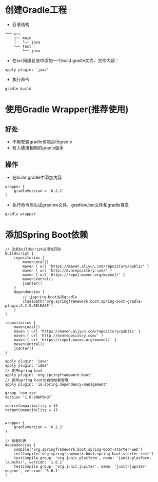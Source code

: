 # 创建Gradle工程
* 目录结构
```` src
└── src
    ├── main
    │   └── java
    └── test
        └── java
````
* 在src同级目录中添加一个build.gradle文件，文件内容：
````
apply plugin: 'java'
````
* 执行命令
````
gradle build
````
# 使用Gradle Wrapper(推荐使用)
## 好处
* 不用安装gradle也能运行gradle
* 有人使用相同的gradle版本
## 操作
* 在build.gradle中添加内容
````
wrapper {
    gradleVersion = '6.2.2'
}
````
* 执行命令后生成gradlew文件、gradlew.bat文件和gradle目录
````
gradle wrapper
````
# 添加Spring Boot依赖
````
// 注意buildscript必须在顶部
buildscript {
    repositories {
		mavenLocal()
        maven { url 'https://maven.aliyun.com/repository/public' }
        maven { url 'http://mvnrepository.com/' }
        maven { url 'https://repo1.maven.org/maven2/' }
        mavenCentral()
        jcenter()
    }
    dependencies {
		// 让spring-boot支持gradle
        classpath('org.springframework.boot:spring-boot-gradle-plugin:2.2.5.RELEASE')
    }
}

repositories {
    mavenLocal()
	maven { url 'https://maven.aliyun.com/repository/public' }
	maven { url 'http://mvnrepository.com/' }
	maven { url 'https://repo1.maven.org/maven2/' }
	mavenCentral()
    jcenter()
}

apply plugin: 'java'
apply plugin: 'idea'
// 使用spring boot
apply plugin: 'org.springframework.boot'
// 使用spring boot的自动依赖管理
apply plugin: 'io.spring.dependency-management'

group 'com.zsx'
version '1.0-SNAPSHOT'

sourceCompatibility = 13
targetCompatibility = 13


wrapper {
    gradleVersion = '6.2.2'
}

// 依赖列表
dependencies {
    compile('org.springframework.boot:spring-boot-starter-web')
    testCompile('org.springframework.boot:spring-boot-starter-test')
	testCompile group: 'org.junit.platform', name: 'junit-platform-launcher', version: '1.6.1'
    testCompile group: 'org.junit.jupiter', name: 'junit-jupiter-engine', version: '5.6.1'
}
````





            